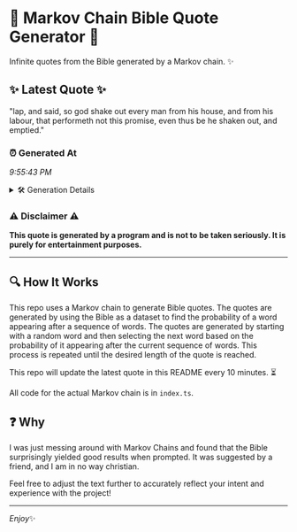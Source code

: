 # 📖 Markov Chain Bible Quote Generator 📖

Infinite quotes from the Bible generated by a Markov chain. ✨

## ✨ Latest Quote ✨
"lap, and said, so god shake out every man from his house, and from his labour, that performeth not this promise, even thus be he shaken out, and emptied."

### ⏰ Generated At
*9:55:43 PM*

<details>
    <summary>🛠️ Generation Details</summary>
    <p>
        <strong>🌱 Seed:</strong> lap,<br>
        <strong>🔄 Iterations:</strong> 28<br>
        <strong>📜 Context History:</strong><br>[ lap, ]: and<br>[ lap,, and ]: said,<br>[ lap,, and, said, ]: so<br>[ lap,, and, said,, so ]: god<br>[ lap,, and, said,, so, god ]: shake<br>[ lap,, and, said,, so, god, shake ]: out<br>[ and, said,, so, god, shake, out ]: every<br>[ said,, so, god, shake, out, every ]: man<br>[ so, god, shake, out, every, man ]: from<br>[ god, shake, out, every, man, from ]: his<br>[ shake, out, every, man, from, his ]: house,<br>[ out, every, man, from, his, house, ]: and<br>[ every, man, from, his, house,, and ]: from<br>[ man, from, his, house,, and, from ]: his<br>[ from, his, house,, and, from, his ]: labour,<br>[ his, house,, and, from, his, labour, ]: that<br>[ house,, and, from, his, labour,, that ]: performeth<br>[ and, from, his, labour,, that, performeth ]: not<br>[ from, his, labour,, that, performeth, not ]: this<br>[ his, labour,, that, performeth, not, this ]: promise,<br>[ labour,, that, performeth, not, this, promise, ]: even<br>[ that, performeth, not, this, promise,, even ]: thus<br>[ performeth, not, this, promise,, even, thus ]: be<br>[ not, this, promise,, even, thus, be ]: he<br>[ this, promise,, even, thus, be, he ]: shaken<br>[ promise,, even, thus, be, he, shaken ]: out,<br>[ even, thus, be, he, shaken, out, ]: and<br>[ thus, be, he, shaken, out,, and ]: emptied.<br>
    </p>
</details>

### ⚠️ Disclaimer ⚠️
**This quote is generated by a program and is not to be taken seriously. It is purely for entertainment purposes.**

---

## 🔍 How It Works

This repo uses a Markov chain to generate Bible quotes. The quotes are generated by using the Bible as a dataset to find the probability of a word appearing after a sequence of words. The quotes are generated by starting with a random word and then selecting the next word based on the probability of it appearing after the current sequence of words. This process is repeated until the desired length of the quote is reached.

This repo will update the latest quote in this README every 10 minutes. ⏳

All code for the actual Markov chain is in `index.ts`.

## ❓ Why

I was just messing around with Markov Chains and found that the Bible surprisingly yielded good results when prompted. 
It was suggested by a friend, and I am in no way christian.

Feel free to adjust the text further to accurately reflect your intent and experience with the project!

---

*Enjoy*✨
